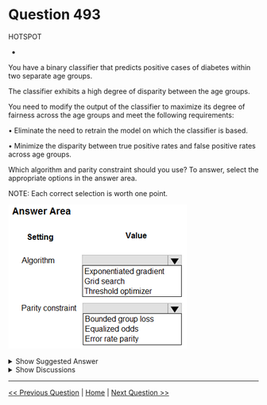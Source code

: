# Question 493

HOTSPOT

-

You have a binary classifier that predicts positive cases of diabetes within two separate age groups.

The classifier exhibits a high degree of disparity between the age groups.

You need to modify the output of the classifier to maximize its degree of fairness across the age groups and meet the following requirements:

•	Eliminate the need to retrain the model on which the classifier is based.

•	Minimize the disparity between true positive rates and false positive rates across age groups.

Which algorithm and parity constraint should you use? To answer, select the appropriate options in the answer area.

NOTE: Each correct selection is worth one point.

![Question Image](images/q493_q_image448.png)

<details>
  <summary>Show Suggested Answer</summary>

  <img src="images/q493_ans_0_image449.png" alt="Answer Image"><br>

</details>

<details>
  <summary>Show Discussions</summary>

<blockquote><p><strong>GHill1982</strong> <code>(Wed 17 Jul 2024 19:14)</code> - <em>Upvotes: 1</em></p><p>Correct. To modify the output of the classifier to maximize its degree of fairness across the age groups, you should use a postprocessing algorithm and the equalized odds parity constraint.</p></blockquote>
<blockquote><p><strong>damaldon</strong> <code>(Wed 10 Jan 2024 17:51)</code> - <em>Upvotes: 1</em></p><p>Correct, Threshold Optimizer is for Post-processing. No re-train model needed.
https://learn.microsoft.com/en-us/azure/machine-learning/concept-fairness-ml?view=azureml-api-2</p></blockquote>
<blockquote><p><strong>sap_dg</strong> <code>(Fri 29 Sep 2023 03:56)</code> - <em>Upvotes: 1</em></p><p>Correct!</p></blockquote>

</details>

---

[<< Previous Question](question_492.md) | [Home](/index.md) | [Next Question >>](question_494.md)
